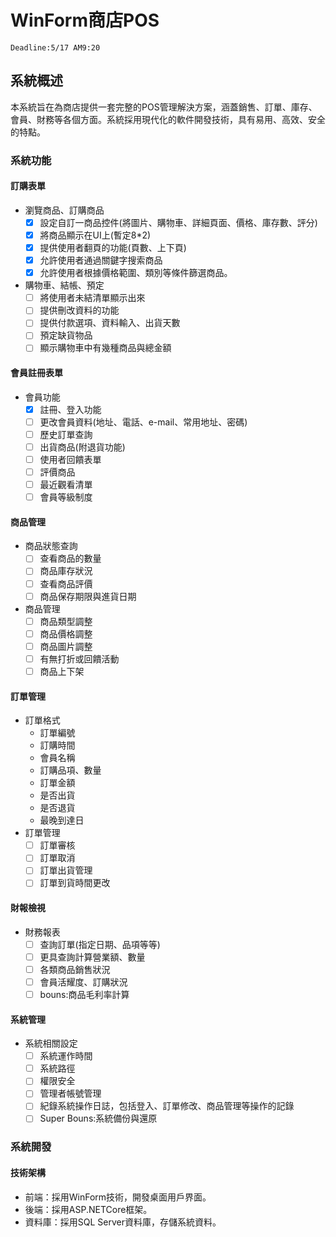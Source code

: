 ﻿# WinForm商店POS

`Deadline:5/17 AM9:20`

## 系統概述

本系統旨在為商店提供一套完整的POS管理解決方案，涵蓋銷售、訂單、庫存、會員、財務等各個方面。系統採用現代化的軟件開發技術，具有易用、高效、安全的特點。

### 系統功能

#### 訂購表單

- 瀏覽商品、訂購商品
  - [x] 設定自訂一商品控件(將圖片、購物車、詳細頁面、價格、庫存數、評分)
  - [x] 將商品顯示在UI上(暫定8*2)
  - [x] 提供使用者翻頁的功能(頁數、上下頁)
  - [x] 允許使用者通過關鍵字搜索商品
  - [x] 允許使用者根據價格範圍、類別等條件篩選商品。
- 購物車、結帳、預定
  - [ ] 將使用者未結清單顯示出來
  - [ ] 提供刪改資料的功能
  - [ ] 提供付款選項、資料輸入、出貨天數
  - [ ] 預定缺貨物品
  - [ ] 顯示購物車中有幾種商品與總金額

#### 會員註冊表單

- 會員功能
  - [x] 註冊、登入功能
  - [ ] 更改會員資料(地址、電話、e-mail、常用地址、密碼)
  - [ ] 歷史訂單查詢
  - [ ] 出貨商品(附退貨功能)
  - [ ] 使用者回饋表單
  - [ ] 評價商品
  - [ ] 最近觀看清單
  - [ ] 會員等級制度

#### 商品管理

- 商品狀態查詢
  - [ ] 查看商品的數量
  - [ ] 商品庫存狀況
  - [ ] 查看商品評價
  - [ ] 商品保存期限與進貨日期
- 商品管理
  - [ ] 商品類型調整
  - [ ] 商品價格調整
  - [ ] 商品圖片調整
  - [ ] 有無打折或回饋活動
  - [ ] 商品上下架

#### 訂單管理

- 訂單格式
  - 訂單編號
  - 訂購時間
  - 會員名稱
  - 訂購品項、數量
  - 訂單金額
  - 是否出貨
  - 是否退貨
  - 最晚到達日
- 訂單管理
  - [ ] 訂單審核
  - [ ] 訂單取消
  - [ ] 訂單出貨管理
  - [ ] 訂單到貨時間更改

#### 財報檢視

- 財務報表
  - [ ] 查詢訂單(指定日期、品項等等)
  - [ ] 更具查詢計算營業額、數量
  - [ ] 各類商品銷售狀況
  - [ ] 會員活耀度、訂購狀況
  - [ ] bouns:商品毛利率計算

#### 系統管理

- 系統相關設定
  - [ ] 系統運作時間
  - [ ] 系統路徑
  - [ ] 權限安全
  - [ ] 管理者帳號管理
  - [ ] 紀錄系統操作日誌，包括登入、訂單修改、商品管理等操作的記錄
  - [ ] Super Bouns:系統備份與還原
  
### 系統開發

#### 技術架構

- 前端：採用WinForm技術，開發桌面用戶界面。
- 後端：採用ASP.NETCore框架。
- 資料庫：採用SQL Server資料庫，存儲系統資料。
